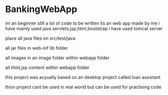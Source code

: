 # BankingWebApp


im an beginner 
still a lot of code to be written
its an web app made by me
i have mainly used java servlets,jsp,html,bootstrap
i have used tomcat server


place all java files on src/test/java

all jar files in web-inf  lib folder

all images in an image folder within webapp folder

all html,jsp content within webapp folder

this project was acyually based on an desktop project called loan assistant

thisn project cant be used in real world but can be used for practising code

